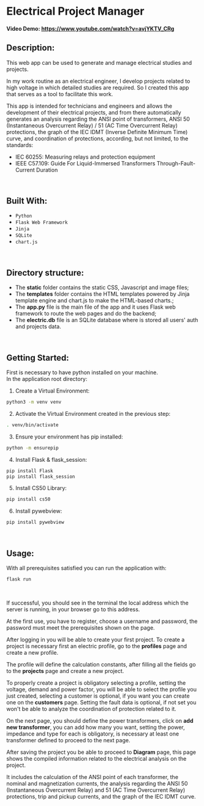 # Electrical Project Manager

#### Video Demo:  https://www.youtube.com/watch?v=avjYKTV_CRg

## Description:
This web app can be used to generate and manage electrical studies and projects.

In my work routine as an electrical engineer, I develop projects related to high voltage in which detailed studies are required. So I created this app that serves as a tool to facilitate this work.

This app is intended for technicians and engineers and allows the development of their electrical projects, and from there automatically generates an analysis regarding the ANSI point of transformers, ANSI 50 (Instantaneous Overcurrent Relay) / 51 (AC Time Overcurrent Relay) protections, the graph of the IEC IDMT (Inverse Definite Minimum Time) curve, and coordination of protections, according, but not limited, to the standards:
- IEC 60255: Measuring relays and protection equipment
- IEEE C57.109: Guide For Liquid-Immersed Transformers Through-Fault-Current Duration
  
<br>
  
## Built With:
- `Python`
- `Flask Web Framework`
- `Jinja`
- `SQLite`
- `chart.js`

<br>

## Directory structure:
- The **static** folder contains the static CSS, Javascript and image files;
- The **templates** folder contains the HTML templates powered by Jinja template engine and chart.js to make the HTML-based charts.;
- The **app.py** file is the main file of the app and it uses Flask web framework to route the web pages and do the backend;
-  The **electric.db** file is an SQLite database where is stored all users' auth and projects data. 

<br>


## Getting Started:
First is necessary to have python installed on your machine.<br>
In the application root directory:

1. Create a Virtual Environment: 
```sh
python3 -m venv venv
```

2. Activate the Virtual Environment created in the previous step: 
```sh
. venv/bin/activate
```

3. Ensure your environment has pip installed:
```sh
python -m ensurepip
```

4. Install Flask & flask_session:
```sh
pip install Flask
pip install flask_session
```

5. Install CS50 Library:
```sh
pip install cs50
```

6. Install pywebview:
```sh
pip install pywebview
```
<br>

## Usage:
With all prerequisites satisfied you can run the application with:
```sh
flask run
```

<br>

If successful, you should see in the terminal the local address which the server is running, in your browser go to this address.

At the first use, you have to register, choose a username and password, the password must meet the prerequisites shown on the page.

After logging in you will be able to create your first project. To create a project is necessary first an electric profile, go to the **profiles** page and create a new profile. 

The profile will define the calculation constants, after filling all the fields go to the **projects** page and create a new project. 

To properly create a project is obligatory selecting a profile, setting the voltage, demand and power factor, you will be able to select the profile you just created, selecting a customer is optional, if you want you can create one on the **customers** page. Setting the fault data is optional, if not set you won't be able to analyze the coordination of protection related to it.

On the next page, you should define the power transformers, click on **add new transformer**, you can add how many you want, setting the power, impedance and type for each is obligatory, is necessary at least one transformer defined to proceed to the next page.

After saving the project you be able to proceed to **Diagram** page, this page shows the compiled information related to the electrical analysis on the project.

It includes the calculation of the ANSI point of each transformer, the nominal and magnetization currents, the analysis regarding the ANSI 50 (Instantaneous Overcurrent Relay) and 51 (AC Time Overcurrent Relay) protections, trip and pickup currents, and the graph of the IEC IDMT curve.



